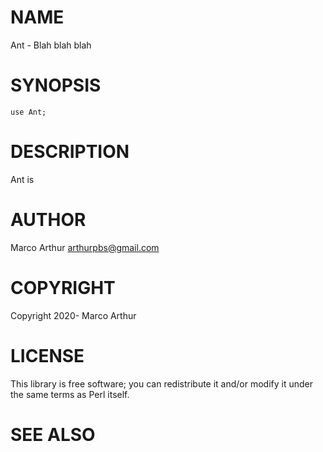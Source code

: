 # NAME

Ant - Blah blah blah

# SYNOPSIS

    use Ant;

# DESCRIPTION

Ant is

# AUTHOR

Marco Arthur <arthurpbs@gmail.com>

# COPYRIGHT

Copyright 2020- Marco Arthur

# LICENSE

This library is free software; you can redistribute it and/or modify
it under the same terms as Perl itself.

# SEE ALSO
